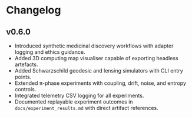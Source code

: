 # Changelog

## v0.6.0
- Introduced synthetic medicinal discovery workflows with adapter logging and ethics guidance.
- Added 3D computing map visualiser capable of exporting headless artefacts.
- Added Schwarzschild geodesic and lensing simulators with CLI entry points.
- Extended π-phase experiments with coupling, drift, noise, and entropy controls.
- Integrated telemetry CSV logging for all experiments.
- Documented replayable experiment outcomes in `docs/experiment_results.md` with direct artifact references.
